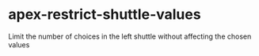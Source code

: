 # apex-restrict-shuttle-values
Limit the number of choices in the left shuttle without affecting the chosen values
